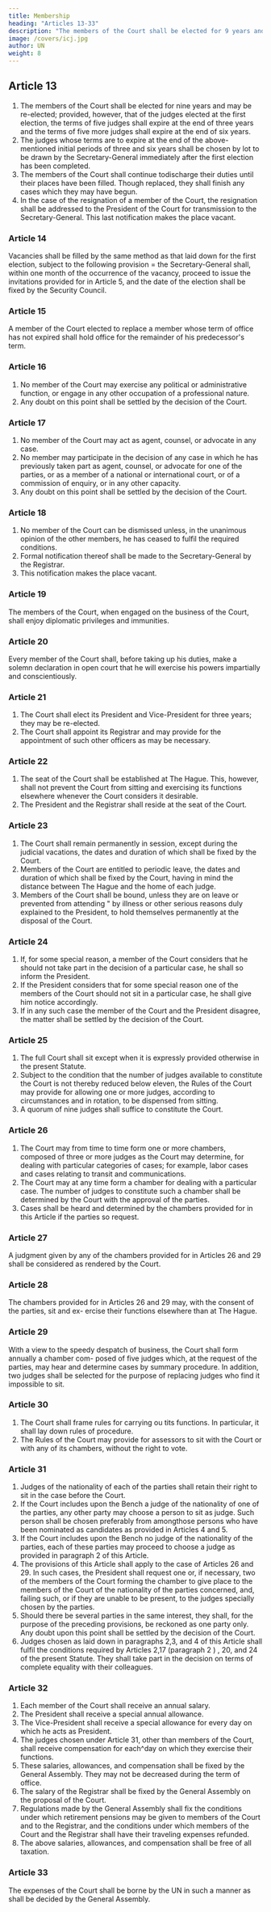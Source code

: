 ```yaml
---
title: Membership
heading: "Articles 13-33"
description: "The members of the Court shall be elected for 9 years and may be re-elected"
image: /covers/icj.jpg
author: UN
weight: 8
---
```




## Article 13

1. The members of the Court shall be elected for nine years and may be re-elected; provided,
however, that of the judges elected at the first election, the terms of five judges shall expire at the end of three years and the terms of five more judges shall expire at the end of six years.
2. The judges whose terms are to expire at the end of the above-mentioned initial periods of three
and six years shall be chosen by lot to be drawn by the Secretary-General immediately after the
first election has been completed.
3. The members of the Court shall continue todischarge their duties until their places have been
filled. Though replaced, they shall finish any cases which they may have begun.
4. In the case of the resignation of a member of the Court, the resignation shall be addressed to
the President of the Court for transmission to the Secretary-General. This last notification makes the place vacant.

### Article 14

Vacancies shall be filled by the same method as that laid down for the first election, subject to the following provision =  the Secretary-General shall, within one month of the occurrence of the vacancy, proceed to issue the invitations provided for in Article 5, and the date of the election shall be fixed by the Security Council.

### Article 15

A member of the Court elected to replace a member whose term of office has not expired shall hold office for the remainder of his predecessor's term.


### Article 16
1. No member of the Court may exercise any political or administrative function, or engage in
any other occupation of a professional nature.
2. Any doubt on this point shall be settled by the decision of the Court.

### Article 17
1. No member of the Court may act as agent, counsel, or advocate in any case.
2. No member may participate in the decision of any case in which he has previously taken part as agent, counsel, or advocate for one of the parties, or as a member of a national or international
court, or of a commission of enquiry, or in any other capacity.
3. Any doubt on this point shall be settled by
the decision of the Court.

### Article 18
1. No member of the Court can be dismissed unless, in the unanimous opinion of the other
members, he has ceased to fulfil the required conditions.
2. Formal notification thereof shall be made to the Secretary-General by the Registrar.
3. This notification makes the place vacant.

### Article 19

The members of the Court, when engaged on the business of the Court, shall enjoy diplomatic
privileges and immunities.


### Article 20

Every member of the Court shall, before taking up his duties, make a solemn declaration in open court that he will exercise his powers impartially and conscientiously.

### Article 21
1. The Court shall elect its President and Vice-President for three years; they may be re-elected.
2. The Court shall appoint its Registrar and may provide for the appointment of such other officers as may be necessary.

### Article 22
1. The seat of the Court shall be established at The Hague. This, however, shall not prevent the
Court from sitting and exercising its functions elsewhere whenever the Court considers it desirable.
2. The President and the Registrar shall reside at the seat of the Court.


### Article 23
1. The Court shall remain permanently in session, except during the judicial vacations,
the dates and duration of which shall be fixed by the Court.
2. Members of the Court are entitled to periodic leave, the dates and duration of which shall
be fixed by the Court, having in mind the distance between The Hague and the home of each judge.
3. Members of the Court shall be bound, unless they are on leave or prevented from attending
" by illness or other serious reasons duly explained to the President, to hold themselves permanently at the disposal of the Court.

### Article 24
1. If, for some special reason, a member of the Court considers that he should not take part in the
decision of a particular case, he shall so inform the President.
2. If the President considers that for some special reason one of the members of the Court should
not sit in a particular case, he shall give him notice accordingly.
3. If in any such case the member of the Court and the President disagree, the matter shall be
settled by the decision of the Court.

### Article 25

1. The full Court shall sit except when it is expressly provided otherwise in the present Statute.
2. Subject to the condition that the number of judges available to constitute the Court is not
thereby reduced below eleven, the Rules of the Court may provide for allowing one or more judges,
according to circumstances and in rotation, to be dispensed from sitting.
3. A quorum of nine judges shall suffice to constitute the Court.


### Article 26
1. The Court may from time to time form one or more chambers, composed of three or more
judges as the Court may determine, for dealing with particular categories of cases; for example,
labor cases and cases relating to transit and communications.
2. The Court may at any time form a chamber for dealing with a particular case. The number of
judges to constitute such a chamber shall be determined by the Court with the approval of the
parties.
3. Cases shall be heard and determined by the chambers provided for in this Article if the parties
so request.

### Article 27

A judgment given by any of the chambers provided for in Articles 26 and 29 shall be considered
as rendered by the Court.

### Article 28

The chambers provided for in Articles 26 and 29 may, with the consent of the parties, sit and ex-
ercise their functions elsewhere than at The Hague.


### Article 29

With a view to the speedy despatch of business, the Court shall form annually a chamber com-
posed of five judges which, at the request of the parties, may hear and determine cases by summary
procedure. In addition, two judges shall be selected for the purpose of replacing judges who find
it impossible to sit.


### Article 30

1. The Court shall frame rules for carrying ou tits functions. In particular, it shall lay down rules of procedure.
2. The Rules of the Court may provide for assessors to sit with the Court or with any of its
chambers, without the right to vote. 

### Article 31
1. Judges of the nationality of each of the parties shall retain their right to sit in the case
before the Court.
2. If the Court includes upon the Bench a judge of the nationality of one of the parties, any other
party may choose a person to sit as judge. Such person shall be chosen preferably from amongthose persons who have been nominated as candidates as provided in Articles 4 and 5.
3. If the Court includes upon the Bench no judge of the nationality of the parties, each of these
parties may proceed to choose a judge as provided in paragraph 2 of this Article.
4. The provisions of this Article shall apply to the case of Articles 26 and 29. In such cases, the
President shall request one or, if necessary, two of the members of the Court forming the chamber
to give place to the members of the Court of the nationality of the parties concerned, and, failing
such, or if they are unable to be present, to the judges specially chosen by the parties.
5. Should there be several parties in the same interest, they shall, for the purpose of the preceding provisions, be reckoned as one party only. Any doubt upon this point shall be settled by the decision of the Court.
6. Judges chosen as laid down in paragraphs 2,3, and 4 of this Article shall fulfil the conditions
required by Articles 2,17 (paragraph 2 ) , 20, and 24 of the present Statute. They shall take part in the decision on terms of complete equality with their colleagues.

### Article 32

1. Each member of the Court shall receive an annual salary.
2. The President shall receive a special annual allowance.
3. The Vice-President shall receive a special allowance for every day on which he acts as President.
4. The judges chosen under Article 31, other than members of the Court, shall receive compensation for each^day on which they exercise their functions.
5. These salaries, allowances, and compensation shall be fixed by the General Assembly. They
may not be decreased during the term of office.
6. The salary of the Registrar shall be fixed by the General Assembly on the proposal of the Court.
7. Regulations made by the General Assembly shall fix the conditions under which retirement
pensions may be given to members of the Court and to the Registrar, and the conditions under
which members of the Court and the Registrar shall have their traveling expenses refunded.
8. The above salaries, allowances, and compensation shall be free of all taxation.

### Article 33

The expenses of the Court shall be borne by the UN in such a manner as shall be decided by the General Assembly.

